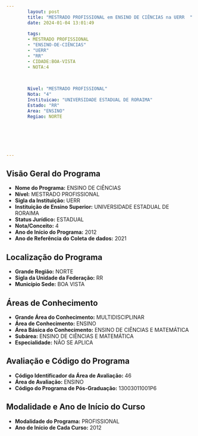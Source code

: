 ```yaml
---
        layout: post
        title: "MESTRADO PROFISSIONAL em ENSINO DE CIÊNCIAS na UERR  "
        date: 2024-01-04 13:01:49
     
        tags:
        - MESTRADO PROFISSIONAL
        - "ENSINO-DE-CIÊNCIAS"
        - "UERR"
        - "RR"
        - CIDADE:BOA-VISTA
        - NOTA:4
        
       

        Nivel: "MESTRADO PROFISSIONAL"
        Nota: "4"
        Instituicao: "UNIVERSIDADE ESTADUAL DE RORAIMA"
        Estado: "RR"
        Area: "ENSINO"
        Regiao: NORTE
        
        
        
        
        
        
---
```

## Visão Geral do Programa
- **Nome do Programa:** ENSINO DE CIÊNCIAS
- **Nível:** MESTRADO PROFISSIONAL
- **Sigla da Instituição:** UERR
- **Instituição de Ensino Superior:** UNIVERSIDADE ESTADUAL DE RORAIMA
- **Status Jurídico:** ESTADUAL
- **Nota/Conceito:** 4
- **Ano de Início do Programa:** 2012
- **Ano de Referência do Coleta de dados:** 2021

## Localização do Programa
- **Grande Região:** NORTE
- **Sigla da Unidade da Federação:** RR
- **Município Sede:** BOA VISTA

## Áreas de Conhecimento
- **Grande Área do Conhecimento:** MULTIDISCIPLINAR
- **Área de Conhecimento:** ENSINO
- **Área Básica do Conhecimento:** ENSINO DE CIÊNCIAS E MATEMÁTICA
- **Subárea:** ENSINO DE CIÊNCIAS E MATEMÁTICA
- **Especialidade:** NÃO SE APLICA

## Avaliação e Código do Programa
- **Código Identificador da Área de Avaliação:** 46
- **Área de Avaliação:** ENSINO
- **Código do Programa de Pós-Graduação:** 13003011001P6


## Modalidade e Ano de Início do Curso
- **Modalidade do Programa:** PROFISSIONAL
- **Ano de Início de Cada Curso:** 2012
